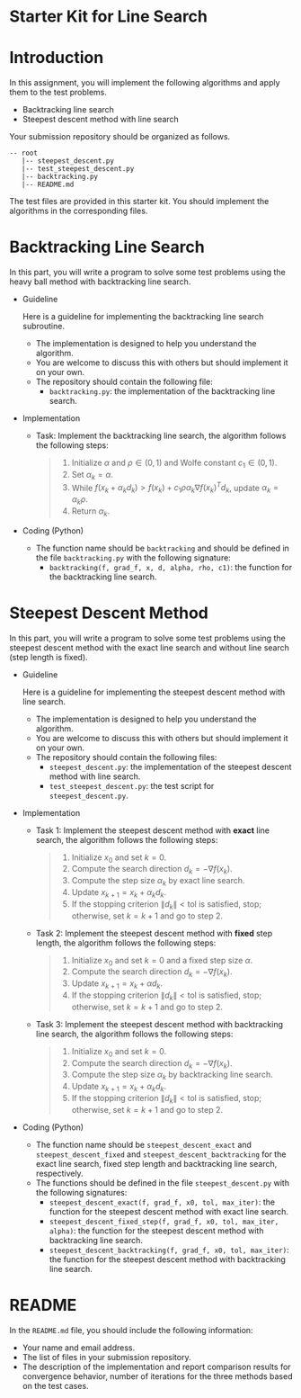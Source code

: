 # Starter Kit for Line Search

# Introduction 
In this assignment, you will implement the following algorithms and apply them to the test problems. 

- Backtracking line search
- Steepest descent method with line search

Your submission repository should be organized as follows.

```
-- root
   |-- steepest_descent.py
   |-- test_steepest_descent.py
   |-- backtracking.py
   |-- README.md
```

The test files are provided in this starter kit. You should implement the algorithms in the corresponding files. 

# Backtracking Line Search
In this part, you will write a program to solve some test problems using the heavy ball method with backtracking line search. 

- Guideline
  
  Here is a guideline for implementing the backtracking line search subroutine.
  - The implementation is designed to help you understand the algorithm.
  - You are welcome to discuss this with others but should implement it on your own. 
  - The repository should contain the following file:
    - `backtracking.py`: the implementation of the backtracking line search.
- Implementation
  - Task: Implement the backtracking line search, the algorithm follows the following steps:
    > 1. Initialize $\alpha$ and $\rho\in(0,1)$ and Wolfe constant $c_1\in (0, 1)$.
    > 2. Set $\alpha_k = \alpha$.
    > 3. While $f(x_k + \alpha_k d_k) > f(x_k) + c_1 \rho\alpha_k \nabla f(x_k)^T d_k$, update $\alpha_k = \alpha_k \rho$.
    > 4. Return $\alpha_k$.
- Coding (Python)
  - The function name should be `backtracking` and should be defined in the file `backtracking.py` with the following signature:
    - `backtracking(f, grad_f, x, d, alpha, rho, c1)`: the function for the backtracking line search.


# Steepest Descent Method
In this part, you will write a program to solve some test problems using the steepest descent method with the exact line search and without line search (step length is fixed). 

- Guideline
  
  Here is a guideline for implementing the steepest descent method with line search.
  - The implementation is designed to help you understand the algorithm.
  - You are welcome to discuss this with others but should implement it on your own. 
  - The repository should contain the following files:
    - `steepest_descent.py`: the implementation of the steepest descent method with line search.
    - `test_steepest_descent.py`: the test script for `steepest_descent.py`.
- Implementation
  - Task 1: Implement the steepest descent method with **exact** line search, the algorithm follows the following steps:
    > 1.  Initialize $x_0$ and set $k=0$.
    > 2.  Compute the search direction $d_k = -\nabla f(x_k)$.
    > 3.  Compute the step size $\alpha_k$ by exact line search.
    > 4.  Update $x_{k+1} = x_k + \alpha_k d_k$.
    > 5.  If the stopping criterion $\|d_k\|<\text{tol}$ is satisfied, stop; otherwise, set $k=k+1$ and go to step 2. 
  - Task 2: Implement the steepest descent method with **fixed** step length, the algorithm follows the following steps:
    > 1. Initialize $x_0$ and set $k=0$ and a fixed step size $\alpha$.
    > 2. Compute the search direction $d_k = -\nabla f(x_k)$.
    > 3. Update $x_{k+1} = x_k + \alpha d_k$.
    > 4. If the stopping criterion $\|d_k\|<\text{tol}$ is satisfied, stop; otherwise, set $k=k+1$ and go to step 2.
  - Task 3: Implement the steepest descent method with backtracking line search, the algorithm follows the following steps:
    > 1. Initialize $x_0$ and set $k=0$.
    > 2. Compute the search direction $d_k = -\nabla f(x_k)$.
    > 3. Compute the step size $\alpha_k$ by backtracking line search.
    > 4. Update $x_{k+1} = x_k + \alpha_k d_k$.
    > 5. If the stopping criterion $\|d_k\|<\text{tol}$ is satisfied, stop; otherwise, set $k=k+1$ and go to step 2.
- Coding (Python)
  - The function name should be `steepest_descent_exact` and `steepest_descent_fixed` and `steepest_descent_backtracking` for the exact line search, fixed step length and backtracking line search, respectively.
  - The functions should be defined in the file `steepest_descent.py` with the following signatures:
    - `steepest_descent_exact(f, grad_f, x0, tol, max_iter)`: the function for the steepest descent method with exact line search.
    - `steepest_descent_fixed_step(f, grad_f, x0, tol, max_iter, alpha)`: the function for the steepest descent method with backtracking line search. 
    - `steepest_descent_backtracking(f, grad_f, x0, tol, max_iter)`: the function for the steepest descent method with backtracking line search.

# README
In the ``README.md`` file, you should include the following information:
- Your name and email address.
- The list of files in your submission repository.
- The description of the implementation and report comparison results for convergence behavior, number of iterations for the three methods based on the test cases.